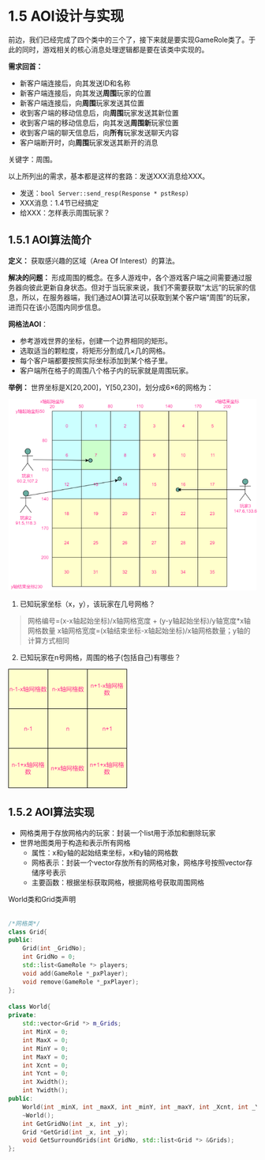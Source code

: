 # 1.5 AOI设计与实现

前边，我们已经完成了四个类中的三个了，接下来就是要实现GameRole类了。于此的同时，游戏相关的核心消息处理逻辑都是要在该类中实现的。

**需求回首：** 

+ 新客户端连接后，向其发送ID和名称
+ 新客户端连接后，向其发送**周围**玩家的位置
+ 新客户端连接后，向**周围**玩家发送其位置
+ 收到客户端的移动信息后，向**周围**玩家发送其新位置
+ 收到客户端的移动信息后，向其发送**周围新**玩家位置
+ 收到客户端的聊天信息后，向**所有**玩家发送聊天内容
+ 客户端断开时，向**周围**玩家发送其断开的消息

关键字：周围。

以上所列出的需求，基本都是这样的套路：发送XXX消息给XXX。

+ 发送：`bool Server::send_resp(Response * pstResp)`
+ XXX消息：1.4节已经搞定
+ 给XXX：怎样表示周围玩家？

## 1.5.1 AOI算法简介

**定义：** 获取感兴趣的区域（Area Of Interest）的算法。

**解决的问题：** 形成周围的概念。在多人游戏中，各个游戏客户端之间需要通过服务器向彼此更新自身状态。但对于当玩家来说，我们不需要获取“太远”的玩家的信息，所以，在服务器端，我们通过AOI算法可以获取到某个客户端“周围”的玩家，进而只在该小范围内同步信息。

**网格法AOI**：

+ 参考游戏世界的坐标，创建一个边界相同的矩形。
+ 选取适当的颗粒度，将矩形分割成几×几的网格。
+ 每个客户端都要按照实际坐标添加到某个格子里。
+ 客户端所在格子的周围八个格子内的玩家就是周围玩家。

**举例：** 世界坐标是X[20,200]，Y[50,230]，划分成6×6的网格为：

![](/assets/游戏网格.png)

1. 已知玩家坐标（x，y），该玩家在几号网格？
> 网格编号=(x-x轴起始坐标)/x轴网格宽度 + (y-y轴起始坐标)/y轴宽度*x轴网格数量
> x轴网格宽度=(x轴结束坐标-x轴起始坐标)/x轴网格数量；y轴的计算方式相同
2. 已知玩家在n号网格，周围的格子(包括自己)有哪些？

![](/assets/周围网格.png)

## 1.5.2 AOI算法实现

+ 网格类用于存放网格内的玩家：封装一个list用于添加和删除玩家
+ 世界地图类用于构造和表示所有网格
  + 属性：x和y轴的起始结束坐标，x和y轴的网格数
  + 网格表示：封装一个vector存放所有的网格对象，网格序号按照vector存储序号表示
  + 主要函数：根据坐标获取网格，根据网格号获取周围网格

World类和Grid类声明

```cpp

/*网格类*/
class Grid{
public:
    Grid(int _GridNo);
    int GridNo = 0;
    std::list<GameRole *> players;
    void add(GameRole *_pxPlayer);
    void remove(GameRole *_pxPlayer);
};

class World{
private:
    std::vector<Grid *> m_Grids;
    int MinX = 0;
    int MaxX = 0;
    int MinY = 0;
    int MaxY = 0;
    int Xcnt = 0;
    int Ycnt = 0;
    int Xwidth();
    int Ywidth();
public:
    World(int _minX, int _maxX, int _minY, int _maxY, int _Xcnt, int _Ycnt);
    ~World();
    int GetGridNo(int _x, int _y);
    Grid *GetGrid(int _x, int _y);
    void GetSurroundGrids(int GridNo, std::list<Grid *> &Grids);
};
```


